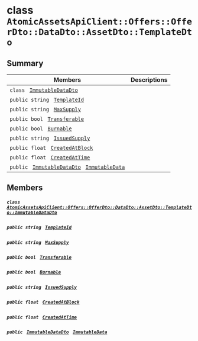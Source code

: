# class `AtomicAssetsApiClient::Offers::OfferDto::DataDto::AssetDto::TemplateDto` 

## Summary

 Members                                | Descriptions                                
----------------------------------------|---------------------------------------------
`class ` [`ImmutableDataDto`](.github/workflows/documentation/md/AtomicAssetsApiClient--Offers--OfferDto--DataDto--AssetDto--TemplateDto--ImmutableDataDto.md#class_atomic_assets_api_client_1_1_offers_1_1_offer_dto_1_1_data_dto_1_1_asset_dto_1_1_template_dto_1_1_immutable_data_dto)        | 
`public string ` [`TemplateId`](#class_atomic_assets_api_client_1_1_offers_1_1_offer_dto_1_1_data_dto_1_1_asset_dto_1_1_template_dto_1a5c685b09e3b7fae8be2d38c8f4803549) | 
`public string ` [`MaxSupply`](#class_atomic_assets_api_client_1_1_offers_1_1_offer_dto_1_1_data_dto_1_1_asset_dto_1_1_template_dto_1a4dd50194618fac55b4d08b6c93724a32) | 
`public bool ` [`Transferable`](#class_atomic_assets_api_client_1_1_offers_1_1_offer_dto_1_1_data_dto_1_1_asset_dto_1_1_template_dto_1ab0a2025837cfad369c22e114d1c93d42) | 
`public bool ` [`Burnable`](#class_atomic_assets_api_client_1_1_offers_1_1_offer_dto_1_1_data_dto_1_1_asset_dto_1_1_template_dto_1a50c30f69b54db362be32720d5cc433bd) | 
`public string ` [`IssuedSupply`](#class_atomic_assets_api_client_1_1_offers_1_1_offer_dto_1_1_data_dto_1_1_asset_dto_1_1_template_dto_1a3cb7f0ff4cebaec1e75ad6a8a0fbc944) | 
`public float ` [`CreatedAtBlock`](#class_atomic_assets_api_client_1_1_offers_1_1_offer_dto_1_1_data_dto_1_1_asset_dto_1_1_template_dto_1a0caa720646d595f07067fcc6c44a4b2e) | 
`public float ` [`CreatedAtTime`](#class_atomic_assets_api_client_1_1_offers_1_1_offer_dto_1_1_data_dto_1_1_asset_dto_1_1_template_dto_1a14bdb6268c108cfc8647325d8aff2078) | 
`public ` [`ImmutableDataDto`](.github/workflows/documentation/md/AtomicAssetsApiClient--Offers--OfferDto--DataDto--AssetDto--TemplateDto--ImmutableDataDto.md#class_atomic_assets_api_client_1_1_offers_1_1_offer_dto_1_1_data_dto_1_1_asset_dto_1_1_template_dto_1_1_immutable_data_dto)` ` [`ImmutableData`](#class_atomic_assets_api_client_1_1_offers_1_1_offer_dto_1_1_data_dto_1_1_asset_dto_1_1_template_dto_1a28b34021a1981f45a7e386c19634f80c) | 

## Members

##### `class ` [`AtomicAssetsApiClient::Offers::OfferDto::DataDto::AssetDto::TemplateDto::ImmutableDataDto`](.github/workflows/documentation/md/AtomicAssetsApiClient--Offers--OfferDto--DataDto--AssetDto--TemplateDto--ImmutableDataDto.md#class_atomic_assets_api_client_1_1_offers_1_1_offer_dto_1_1_data_dto_1_1_asset_dto_1_1_template_dto_1_1_immutable_data_dto) 

##### `public string ` [`TemplateId`](#class_atomic_assets_api_client_1_1_offers_1_1_offer_dto_1_1_data_dto_1_1_asset_dto_1_1_template_dto_1a5c685b09e3b7fae8be2d38c8f4803549) 

##### `public string ` [`MaxSupply`](#class_atomic_assets_api_client_1_1_offers_1_1_offer_dto_1_1_data_dto_1_1_asset_dto_1_1_template_dto_1a4dd50194618fac55b4d08b6c93724a32) 

##### `public bool ` [`Transferable`](#class_atomic_assets_api_client_1_1_offers_1_1_offer_dto_1_1_data_dto_1_1_asset_dto_1_1_template_dto_1ab0a2025837cfad369c22e114d1c93d42) 

##### `public bool ` [`Burnable`](#class_atomic_assets_api_client_1_1_offers_1_1_offer_dto_1_1_data_dto_1_1_asset_dto_1_1_template_dto_1a50c30f69b54db362be32720d5cc433bd) 

##### `public string ` [`IssuedSupply`](#class_atomic_assets_api_client_1_1_offers_1_1_offer_dto_1_1_data_dto_1_1_asset_dto_1_1_template_dto_1a3cb7f0ff4cebaec1e75ad6a8a0fbc944) 

##### `public float ` [`CreatedAtBlock`](#class_atomic_assets_api_client_1_1_offers_1_1_offer_dto_1_1_data_dto_1_1_asset_dto_1_1_template_dto_1a0caa720646d595f07067fcc6c44a4b2e) 

##### `public float ` [`CreatedAtTime`](#class_atomic_assets_api_client_1_1_offers_1_1_offer_dto_1_1_data_dto_1_1_asset_dto_1_1_template_dto_1a14bdb6268c108cfc8647325d8aff2078) 

##### `public ` [`ImmutableDataDto`](.github/workflows/documentation/md/AtomicAssetsApiClient--Offers--OfferDto--DataDto--AssetDto--TemplateDto--ImmutableDataDto.md#class_atomic_assets_api_client_1_1_offers_1_1_offer_dto_1_1_data_dto_1_1_asset_dto_1_1_template_dto_1_1_immutable_data_dto)` ` [`ImmutableData`](#class_atomic_assets_api_client_1_1_offers_1_1_offer_dto_1_1_data_dto_1_1_asset_dto_1_1_template_dto_1a28b34021a1981f45a7e386c19634f80c) 


